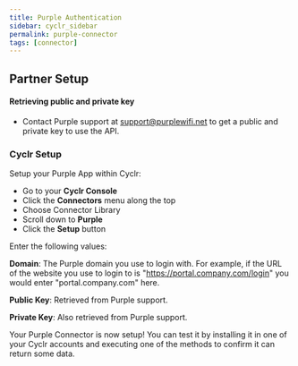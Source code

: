```yaml
---
title: Purple Authentication
sidebar: cyclr_sidebar
permalink: purple-connector
tags: [connector]
---
```


## Partner Setup

#### Retrieving public and private key
*   Contact Purple support at [support@purplewifi.net](mailto:support@purplewifi.net) to get a public and private key to use the API.

### Cyclr Setup

Setup your Purple App within Cyclr:

*   Go to your **Cyclr Console**
*   Click the **Connectors** menu along the top
*   Choose Connector Library
*   Scroll down to **Purple**
*   Click the **Setup** button

Enter the following values:

**Domain**: The Purple domain you use to login with. For example, if the URL of the website you use to login to is "https://portal.company.com/login" you would enter "portal.company.com" here.

**Public Key**: Retrieved from Purple support.

**Private Key**: Also retrieved from Purple support.


Your Purple Connector is now setup! You can test it by installing it in one of your Cyclr accounts and executing one of the methods to confirm it can return some data.
